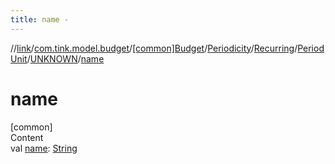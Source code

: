 ```yaml
---
title: name -
---
```

//[link](../../../../../../index.md)/[com.tink.model.budget](../../../../../index.md)/[[common]Budget](../../../../index.md)/[Periodicity](../../../index.md)/[Recurring](../../index.md)/[PeriodUnit](../index.md)/[UNKNOWN](index.md)/[name](name.md)



# name  
[common]  
Content  
val [name](name.md): [String](https://kotlinlang.org/api/latest/jvm/stdlib/kotlin/-string/index.html)  



